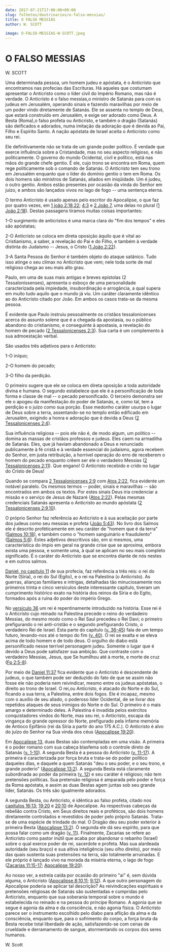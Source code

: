 ```yaml
---
date: 2017-07-21T17:00:00+09:00
slug: folhetos/doutrinarios/o-falso-messias/ 
title: O FALSO MESSIAS 
author: W. SCOTT

image: O-FALSO-MESSIAS-W-SCOTT.jpeg
---
```



O FALSO MESSIAS 
===============

W. SCOTT

Uma determinada pessoa, um homem judeu e apóstata, é o Anticristo que
encontramos nas profecias das Escrituras. Há aqueles que costumam
apresentar o Anticristo como o líder civil do Império Romano, mas não é
verdade. O Anticristo é o falso messias,o ministro de Satanás para com
os judeus em Jerusalém, operando sinais e fazendo maravilhas por meio de
um poder vindo diretamente de Satanás. Ele se assenta no templo de Deus,
que estará construído em Jerusalém, e exige ser adorado como Deus. A
Besta (Roma),o falso profeta ou Anticristo, e também o dragão (Satanás)
são deificados e adorados, numa imitação da adoração que é devida ao
Pai, Filho e Espírito Santo. A nação apóstata de Israel aceita o
Anticristo como seu rei.

Ele definitivamente não se trata de um grande poder político. É verdade
que exerce influência sobre a Cristandade, mas no seu aspecto religioso,
e não politicamente. O governo do mundo Ocidental, civil e político,
está nas mãos do grande chefe gentio. É ele, cujo trono se encontra em
Roma, quem rege politicamente sob o comando de Satanás. O Anticristo tem
seu trono em Jerusalém enquanto que o líder do domínio gentio o tem em
Roma. Os dois homens são ministros de Satanás, aliados em iniqüidade. Um
é judeu, o outro gentio. Ambos estão presentes por ocasião da vinda do
Senhor em juízo, e ambos são lançados vivos no lago de fogo -- uma
sentença eterna.

O termo Anticristo é usado apenas pelo escritor do Apocalipse, o que faz
por quatro vezes, em [1 joão
2:18,22](http://bibliaonline.com.br/acf/1jo/2/18-22);
[4:3](http://bibliaonline.com.br/acf/1jo/4/3) e [2 João
7](http://bibliaonline.com.br/acf/2jo/7), uma delas no plural ([1 João
2:18](http://bibliaonline.com.br/acf/1jo/2/18)). Destas passagens
tiramos muitas coisas importantes:

1-O surgimento de anticristos é uma marca clara do "fim dos tempos" e
eles são apóstatas;

2-O Anticristo se coloca em direta oposição àquilo que é vital ao
Cristianismo, a saber, a revelação do Pai e do Filho, e também à verdade
distinta do Judaísmo -- Jesus, o Cristo ([1 João
2:22](http://bibliaonline.com.br/acf/1jo/2/22)).

3-A Santa Pessoa do Senhor é também objeto do ataque satânico. Tudo isso
atinge o seu clímax no Anticristo que vem; nele toda sorte de mal
religioso chega ao seu mais alto grau.

Paulo, em uma de suas mais antigas e breves epístolas (2
Tessalonissenses), apresenta o esboço de uma personalidade caracterizada
pela impiedade, insubordinação e arrogância, a qual supera em muito tudo
aquilo que o mundo já viu. Um caráter claramente idêntico ao do
Anticristo citado por João. Em ambos os casos trata-se da mesma pessoa.

É evidente que Paulo instruiu pessoalmente os cristãos tessalonicenses
acerca do assunto solene que é a chegada da apostasia, ou o público
abandono do cristianismo, e conseguinte à apostasia, a revelação do
homem de pecado ([2 Tessalonicenses 2:3](http://bibliaonline.com.br/acf/2ts/2/3)). Sua
carta é um complemento à sua admoestação verbal.

São usados três adjetivos para o Anticristo:

1-O iníquo;

2-O homem do pecado;

3-O filho da perdição.

O primeiro sugere que ele se coloca em direta oposição a toda autoridade
divina e humana. O segundo estabelece que ele é a personificação de toda
forma e classe de mal -- o pecado personificado. O terceiro demonstra
ser ele o apogeu da manifestação do poder de Satanás, e, como tal, tem a
perdição e o juízo como sua porção. Esse medonho caráter usurpa o lugar
de Deus sobre a terra, assentando-se no templo então edificado em
Jerusalém, exigindo a honra e adoração que é devida a Deus ([2 Tessalonicenses
2:4](http://bibliaonline.com.br/acf/2ts/2/4)).

Sua influência religiosa -- pois ele não é, de modo algum, um político
-- domina as massas de cristãos professos e judeus. Eles caem na
armadilha de Satanás. Eles, que já haviam abandonado a Deus e renunciado
publicamente à fé cristã e à verdade essencial do judaísmo, agora
recebem do Senhor, em justa retribuição, a horrível operação do erro de
receberem o homem do pecado enquanto crêem ser ele o verdadeiro Messias
([2 Tessalonicenses 2:11](http://bibliaonline.com.br/acf/2ts/2/11)). Que engano! O
Anticristo recebido e crido no lugar do Cristo de Deus!

Quando se compara [2 Tessalonicenses 2:9](http://bibliaonline.com.br/acf/2ts/2/9) com
[Atos 2:22](http://bibliaonline.com.br/acf/atos/2/22), fica evidente um
notável paralelo. Os mesmos termos -- poder, sinais e maravilhas -- são
encontrados em ambos os textos. Por estes sinais Deus iria credenciar a
missão e o serviço de Jesus de Nazaré ([Atos
2:22](http://bibliaonline.com.br/acf/atos/2/22)). Pelas mesmas credenciais
Satanás apresenta o Anticristo ao mundo apóstata ([2 Tessalonicenses
2:9,10](http://bibliaonline.com.br/acf/2ts/2/9,10)).

O próprio Senhor faz referência ao Anticristo e à sua aceitação por
parte dos judeus como seu messias e profeta ([João
5:43](http://bibliaonline.com.br/acf/jo/5/43)). No livro dos Salmos ele
é descrito proféticamente em seu caráter de "homem que é da terra" ([Salmos
10:18](http://bibliaonline.com.br/acf/sl/10/18)), e também como o "homem
sanguinário e fraudulento" ([Salmos
5:6](http://bibliaonline.com.br/acf/sl/5/6)). Estes adjetivos
descritivos são, em si mesmos, uma característica do ímpio em geral na
grande crise que se aproxima, embora exista uma pessoa, e somente uma, à
qual se aplicam no seu mais completo significado. É o caráter do
Anticristo que se encontra diante de nós nestes e em outros salmos.

[Daniel, no capítulo 11](http://bibliaonline.com.br/acf/dn/11) de sua
profecia, faz referência a três reis: o rei do Norte (Síria), o rei do
Sul (Egito), e o rei na Palestina (o Anticristo). As guerras, alianças
familiares e intrigas, detalhadas tão minuciosamente nos primeiros
trinta e cinco versículos deste interessante capítulo, tiveram um
cumprimento histórico exato na história dos reinos da Síria e do Egito,
formados após a ruína do poder do império Grego.

No [versículo 36](http://bibliaonline.com.br/acf/dn/11/36) um rei é
repentinamente introduzido na história. Esse rei é o Anticristo cujo
reinado na Palestina precede o reino do verdadeiro Messias, do mesmo
modo como o Rei Saul precedeu o Rei Davi; o primeiro prefigurando o rei
anti-cristão e o segundo prefigurando Cristo, o verdadeiro Rei de
Israel. Esta parte do capítulo ([v.
36-45](http://bibliaonline.com.br/acf/dn/11/36-45)) fala de um tempo
futuro, levando-nos até o tempo do fim ([v.
40](http://bibliaonline.com.br/acf/dn/11/40)). O rei se exalta e se
eleva acima de todo homem e de todo deus. O orgulho do diabo está
personificado nesse terrível personagem judeu. Somente o lugar que é
devido a Deus pode satisfazer sua ambição. Que contraste com o
verdadeiro Messias, Jesus, que Se humilhou até à morte, e morte de cruz
([Fp 2:5-8](http://bibliaonline.com.br/acf/fp/2/5-8)).

Por meio de [Daniel 11:37](http://bibliaonline.com.br/acf/dn/11/37) fica
evidente que o Anticristo é descendente de judeus, o que também pode ser
deduzido do fato de que se assim não fosse ele não poderia nem
reivindicar, mesmo entre os judeus apóstatas, o direito ao trono de
Israel. O rei,ou Anticristo, é atacado do Norte e do Sul, ficando a sua
terra, a Palestina, entre dois fogos. Ele é incapaz, mesmo com o auxílio
de seu aliado, o poderoso líder Ocidental, de se livrar dos repetidos
ataques de seus inimigos do Norte e do Sul. O primeiro é o mais amargo e
determinado deles. A Palestina é invadida pelos exércitos conquistadores
vindos do Norte, mas seu rei, o Anticristo, escapa da vingança do grande
opressor do Norte, prefigurado pela infame memória de Antíoco Epifânio
(rei da Síria a partir do ano 175 A.C.). O Anticristo é alvo do juízo do
Senhor na Sua vinda dos céus ([Apocalipse
19:20](http://bibliaonline.com.br/acf/ap/19/20)).

Em [Apocalipse 13](http://bibliaonline.com.br/acf/ap/13), duas Bestas são
contempladas em uma visão. A primeira é o poder romano com sua cabeça
blasfema sob o controle direto de Satanás ([v.
1-10](http://bibliaonline.com.br/acf/ap/13/1:10)). A segunda Besta é a
pessoa do Anticristo ([v.
11-17](http://bibliaonline.com.br/acf/ap/13/11-17)). A primeira é
caracterizada por força bruta e trata-se do poder político daqueles
dias, e daquele a quem Satanás "deu o seu poder, e o seu trono, e grande
poderio" ([Apocalipse 13:2](http://bibliaonline.com.br/acf/ap/13/2)). A segunda
Besta está claramente subordinada ao poder da primeira ([v.
12](http://bibliaonline.com.br/acf/ap/13/2)) e seu caráter é religioso;
não tem pretensões políticas. Sua pretensão religiosa é amparada pelo
poder e força da Roma apóstata, e assim as duas Bestas agem juntas sob
seu grande líder, Satanás. Os três são igualmente adorados.

A segunda Besta, ou Anticristo, é idêntica ao falso profeta, citado nos
[capítulos 16:13](http://bibliaonline.com.br/acf/ap/16,13);
[19:20](http://bibliaonline.com.br/acf/ap/19/20) e
[20:10](http://bibliaonline.com.br/acf/ap/20/10) de Apocalipse. As
respectivas cabeças da rebelião contra Cristo, em Seus direitos reais e
proféticos, são dois homens diretamente controlados e revestidos de
poder pelo próprio Satanás. Trata-se de uma espécie de trindade do mal.
O Dragão deu seu poder exterior à primeira Besta ([Apocalipse
13:2](http://bibliaonline.com.br/acf/ap/13/2)). Ò segunda ele dá seu
espírito, para que possa falar como um dragão ([v.
11](http://bibliaonline.com.br/acf/ap/13/11)). Finalmente, Zacarias se
refere ao Anticristo como pastor inútil que acaba por abandonar o
rebanho (Israel) sobre o qual exerce poder de rei, sacerdote e profeta.
Mas sua alardeada autoridade (seu braço) e sua altiva inteligência (seu
olho direito), por meio das quais sustenta suas pretensões na terra, são
totalmente arruinadas. E ele próprio é lançado vivo na morada da miséria
eterna, o lago de fogo ([Zacarias
11:15-17](http://bibliaonline.com.br/acf/zc/11/15-17); [Apocalipse
19:20](http://bibliaonline.com.br/acf/ap/19/20)).

Ao nosso ver, a estrela caída por ocasião do primeiro "ai" é, sem dúvida
alguma, o Anticristo ([Apocalipse
8:10,11](http://bibliaonline.com.br/acf/ap/8/10,11);
[9:12](http://bibliaonline.com.br/acf/ap/9/12)). A que outro personagem
do Apocalipse poderia se aplicar tal descrição? As reivindicações
espirituais e pretensões religiosas de Satanás são sustentadas e
cumpridas pelo Anticristo, enquanto que sua soberania temporal sobre o
mundo é estabelecida no reinado e na pessoa do príncipe Romano. A agonia
que se segue é agonia da alma e da consciência, e não agonia física. O
Anticristo parece ser o instrumento escolhido pelo diabo para aflição da
alma e da consciência, enquanto que, para o sofrimento do corpo, a força
bruta da Besta recebe total liberdade de ação, satisfazendo-se com cenas
de crueldade e derramamento de sangue, atormentando os corpos dos seres
humanos.

W. Scott
